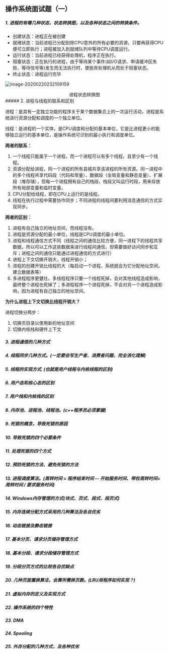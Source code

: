 ## 操作系统面试题（一）

##### 1. 进程的有哪几种状态，状态转换图，以及各种状态之间的转换条件。

- 创建状态：进程正在被创建
- 就绪状态：当前进程已分配到除CPU意外的所有必要的资源，只要再获得CPU便可立即执行；进程被加入到就绪队列中等待CPU调度运行。
- 运行状态：当前进程已经获得处理机，程序正在执行。
- 阻塞状态：正在执行的进程，由于等待某个事件(如I/O请求、申请缓冲区失败、等待信号等)发生而无法执行时，便放弃处理机从而处于阻塞状态。
- 终止状态：进程运行完毕

![image-20200220232109159](https://eric-typora-img.oss-cn-beijing.aliyuncs.com/typora/20200220232112-432923.png)

<center>进程状态转换图</center>
 ##### 2. 进程与线程的联系和区别

进程：是具有一定独立功能的程序关于某个数据集合上的一次运行活动，进程是系统进行资源分配和调度的一个独立单位。

线程：是进程的一个实体，是CPU调度和分配的基本单位，它是比进程更小的能够独立运行的基本单位，是操作系统可识别的最小执行和调度单位。

**两者的联系：**

1. 一个线程只能属于一个进程，而一个进程可以有多个线程，且至少有一个线程。
2. 资源分配给进程，同一个进程的所有县城共享该进程的所有资源。同一进程中的多个线程共享代码段（代码和常量）、数据段（全局变量和静态变量）、扩展段（堆存储），但每一个进程拥有自己的栈段，栈段又叫运行时段，用来存放所有局部变量和临时变量。
3. CPU分配给线程，即在CPU上运行的是线程。
4. 线程在执行过程中需要协作同步；不同进程的线程间要利用消息通信的方式实现同步。

**两者的区别：**

1. 进程有自己独立的地址空间，而线程没有。
2. 进程是资源分配的最小单位，线程是CPU调度的最小单位。
3. 进程和线程通信方式不同（线程之间的通信比较方便，同一进程下的线程共享数据，所以可以工作这些数据来进行线程间通信，但需要做好访问同步和互斥；进程之间的通信只能通过进程通信的方式进行）
4. 进程上下文切换开销大，线程开销小；
5. 进程的创建开销比线程的大（每启动一个进程，系统就会为它分配地址空间，建立数据表等）
6. 多进程程序更健壮。多线程程序只要一个线程死掉，会对其他线程造成影响，最终整个进程也死掉了；多进程程序一个进程死掉，不会对另一个进程造成影响，因为进程有自己独立的地址空间。

**为什么进程上下文切换比线程开销大？**

进程切换分两步：

1. 切换页目录以使用新的地址空间
2. 切换内核栈和硬件上下文



##### 3. 进程通信的几种方式

##### 4. 线程同步几种方式。(一定要会写生产者、消费者问题，完全消化理解)

##### 5. 线程的实现方式. (也就是用户线程与内核线程的区别)

##### 6. 用户态和核心态的区别

##### 7. 用户栈和内核栈的区别

##### 8. 内存池、进程池、线程池。(c++程序员必须掌握)

#####  9. 死锁的概念，导致死锁的原因

##### 10. 导致死锁的四个必要条件

##### 11. 处理死锁的四个方式

#####  12. 预防死锁的方法、避免死锁的方法

##### 13. 进程调度算法。(周转时间 = 程序结束时间 -- 开始服务时间、带权周转时间= 周转时间 / 要求服务时间)

##### 14. Windows内存管理的方式(块式、页式、段式、段页式)

##### 15. 内存连续分配方式采用的几种算法及各自优劣

##### 16. 动态链接及静态链接

##### 17. 基本分页、请求分页储存管理方式

##### 18. 基本分段、请求分段储存管理方式

##### 19. 分段分页方式的比较各自优缺点

##### 20. 几种页面置换算法，会算所需换页数。(LRU用程序如何实现？)

##### 21. 虚拟内存的定义及实现方式

##### 22. 操作系统的四个特性

##### 23. DMA

##### 24. Spooling

##### 25. 外存分配的几种方式，及各种优劣